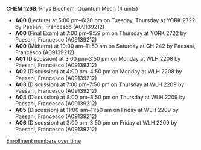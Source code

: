 **CHEM 126B**: Phys Biochem: Quantum Mech (4 units)

- **A00** (Lecture) at 5:00 pm–6:20 pm on Tuesday, Thursday at YORK 2722 by Paesani, Francesco (A09139212)
- **A00** (Final Exam) at 7:00 pm–9:59 pm on Thursday at YORK 2722 by Paesani, Francesco (A09139212)
- **A00** (Midterm) at 10:00 am–11:50 am on Saturday at GH 242 by Paesani, Francesco (A09139212)
- **A01** (Discussion) at 3:00 pm–3:50 pm on Monday at WLH 2208 by Paesani, Francesco (A09139212)
- **A02** (Discussion) at 4:00 pm–4:50 pm on Monday at WLH 2208 by Paesani, Francesco (A09139212)
- **A03** (Discussion) at 7:00 pm–7:50 pm on Thursday at WLH 2209 by Paesani, Francesco (A09139212)
- **A04** (Discussion) at 8:00 pm–8:50 pm on Thursday at WLH 2209 by Paesani, Francesco (A09139212)
- **A05** (Discussion) at 11:00 am–11:50 am on Friday at WLH 2209 by Paesani, Francesco (A09139212)
- **A06** (Discussion) at 3:00 pm–3:50 pm on Friday at WLH 2209 by Paesani, Francesco (A09139212)

[Enrollment numbers over time](./CHEM126B.tsv)

